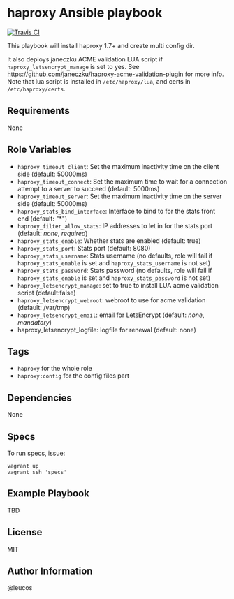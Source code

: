 haproxy Ansible playbook
========================

[![Travis
CI](http://img.shields.io/travis/leucos/ansible-haproxy.svg?style=flat)](http://travis-ci.org/erasme/ansible-haproxy)

This playbook will install haproxy 1.7+ and create multi config dir.

It also deploys janeczku ACME validation LUA script if
`haproxy_letsencrypt_manage` is set to yes. See
https://github.com/janeczku/haproxy-acme-validation-plugin for more
info. Note that lua script is installed in `/etc/haproxy/lua`, and certs
in `/etc/haproxy/certs`.

Requirements
------------

None

Role Variables
--------------

  - `haproxy_timeout_client`: Set the maximum inactivity time on the client side (default: 50000ms)
  - `haproxy_timeout_connect`: Set the maximum time to wait for a connection attempt to a server to succeed (default: 5000ms)
  - `haproxy_timeout_server`: Set the maximum inactivity time on the server side (default: 50000ms)
  - `haproxy_stats_bind_interface`: Interface to bind to for the stats front end (default: "*")
  - `haproxy_filter_allow_stats`: IP addresses to let in for the stats port (default: _none_, _required_)
  - `haproxy_stats_enable`: Whether stats are enabled (default: true)
  - `haproxy_stats_port`: Stats port (default: 8080)
  - `haproxy_stats_username`: Stats username (no defaults, role will fail if `haproxy_stats_enable` is set and `haproxy_stats_username` is not set)
  - `haproxy_stats_password`: Stats password (no defaults, role will fail if `haproxy_stats_enable` is set and `haproxy_stats_password` is not set)
  - `haproxy_letsencrypt_manage`: set to true to install LUA acme validation script (default:false)
  - `haproxy_letsencrypt_webroot`: webroot to use for acme validation (default: /var/tmp)
  - `haproxy_letsencrypt_email`: email for LetsEncrypt (default: _none_,
    _mandatory_)
  - haproxy_letsencrypt_logfile: logfile for renewal (default: none)

Tags
----

  - `haproxy` for the whole role
  - `haproxy:config` for the config files part

Dependencies
------------

None

Specs
-----

To run specs, issue:

```
vagrant up
vagrant ssh 'specs'
```

Example Playbook
----------------

TBD

License
-------

MIT

Author Information
------------------

@leucos
